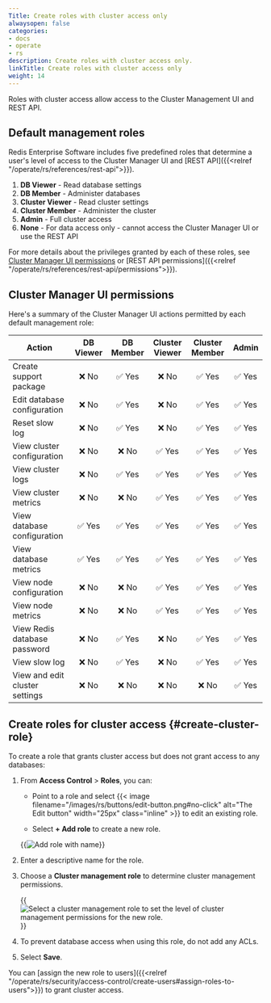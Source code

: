 ```yaml
---
Title: Create roles with cluster access only
alwaysopen: false
categories:
- docs
- operate
- rs
description: Create roles with cluster access only.
linkTitle: Create roles with cluster access only
weight: 14
---
```


Roles with cluster access allow access to the Cluster Management UI and REST API.

## Default management roles

Redis Enterprise Software includes five predefined roles that determine a user's level of access to the Cluster Manager UI and [REST API]({{<relref "/operate/rs/references/rest-api">}}).

1. **DB Viewer** - Read database settings
1. **DB Member** - Administer databases
1. **Cluster Viewer** - Read cluster settings
1. **Cluster Member** - Administer the cluster
1. **Admin** - Full cluster access
1. **None** - For data access only - cannot access the Cluster Manager UI or use the REST API

For more details about the privileges granted by each of these roles, see [Cluster Manager UI permissions](#cluster-manager-ui-permissions) or [REST API permissions]({{<relref "/operate/rs/references/rest-api/permissions">}}).

## Cluster Manager UI permissions

Here's a summary of the Cluster Manager UI actions permitted by each default management role:

| Action | DB Viewer | DB Member | Cluster Viewer | Cluster Member | Admin |
|--------|:---------:|:---------:|:--------------:|:-----------:|:------:|
| Create support package | <span title="Not allowed">&#x274c; No</span> | <span title="Allowed">&#x2705; Yes</span> | <span title="Not allowed">&#x274c; No</span> | <span title="Allowed">&#x2705; Yes</span> | <span title="Allowed">&#x2705; Yes</span> |
| Edit database configuration | <span title="Not allowed">&#x274c; No</span> | <span title="Allowed">&#x2705; Yes</span> | <span title="Not allowed">&#x274c; No</span> | <span title="Allowed">&#x2705; Yes</span> | <span title="Allowed">&#x2705; Yes</span> |
| Reset slow log | <span title="Not allowed">&#x274c; No</span> | <span title="Allowed">&#x2705; Yes</span> | <span title="Not allowed">&#x274c; No</span> | <span title="Allowed">&#x2705; Yes</span> | <span title="Allowed">&#x2705; Yes</span> |
| View cluster configuration | <span title="Not allowed">&#x274c; No</span> | <span title="Not allowed">&#x274c; No</span> | <span title="Allowed">&#x2705; Yes</span> | <span title="Allowed">&#x2705; Yes</span> | <span title="Allowed">&#x2705; Yes</span> |
| View cluster logs | <span title="Not allowed">&#x274c; No</span> | <span title="Allowed">&#x2705; Yes</span> | <span title="Allowed">&#x2705; Yes</span> | <span title="Allowed">&#x2705; Yes</span> | <span title="Allowed">&#x2705; Yes</span><br /> |
| View cluster metrics | <span title="Not allowed">&#x274c; No</span> | <span title="Not allowed">&#x274c; No</span> | <span title="Allowed">&#x2705; Yes</span> | <span title="Allowed">&#x2705; Yes</span> | <span title="Allowed">&#x2705; Yes</span> |
| View database configuration | <span title="Allowed">&#x2705; Yes</span> | <span title="Allowed">&#x2705; Yes</span> | <span title="Allowed">&#x2705; Yes</span> | <span title="Allowed">&#x2705; Yes</span> | <span title="Allowed">&#x2705; Yes</span> |
| View database metrics | <span title="Allowed">&#x2705; Yes</span> | <span title="Allowed">&#x2705; Yes</span> | <span title="Allowed">&#x2705; Yes</span> | <span title="Allowed">&#x2705; Yes</span> | <span title="Allowed">&#x2705; Yes</span> |
| View node configuration | <span title="Not allowed">&#x274c; No</span> | <span title="Not allowed">&#x274c; No</span> | <span title="Allowed">&#x2705; Yes</span> | <span title="Allowed">&#x2705; Yes</span> | <span title="Allowed">&#x2705; Yes</span> |
| View node metrics | <span title="Not allowed">&#x274c; No</span> | <span title="Not allowed">&#x274c; No</span> | <span title="Allowed">&#x2705; Yes</span> | <span title="Allowed">&#x2705; Yes</span> | <span title="Allowed">&#x2705; Yes</span> |
| View Redis database password | <span title="Not allowed">&#x274c; No</span> | <span title="Allowed">&#x2705; Yes</span> | <span title="Not allowed">&#x274c; No</span> | <span title="Allowed">&#x2705; Yes</span> | <span title="Allowed">&#x2705; Yes</span> |
| View slow log | <span title="Not allowed">&#x274c; No</span> | <span title="Allowed">&#x2705; Yes</span> | <span title="Not allowed">&#x274c; No</span> | <span title="Allowed">&#x2705; Yes</span> | <span title="Allowed">&#x2705; Yes</span> |
| View and edit cluster settings |<span title="Not allowed">&#x274c; No</span> | <span title="Not allowed">&#x274c; No</span> | <span title="Not allowed">&#x274c; No</span> | <span title="Not allowed">&#x274c; No</span> | <span title="Allowed">&#x2705; Yes</span> |

## Create roles for cluster access {#create-cluster-role}

To create a role that grants cluster access but does not grant access to any databases:

1. From **Access Control** > **Roles**, you can:

    - Point to a role and select {{< image filename="/images/rs/buttons/edit-button.png#no-click" alt="The Edit button" width="25px" class="inline" >}} to edit an existing role.

    - Select **+ Add role** to create a new role.

    {{<image filename="images/rs/access-control-role-panel.png" alt="Add role with name" >}}

1. Enter a descriptive name for the role.

1. Choose a **Cluster management role** to determine cluster management permissions.

    {{<image filename="images/rs/screenshots/access-control/rbac-create-role-cluster-only.png" alt="Select a cluster management role to set the level of cluster management permissions for the new role." >}}
    
1. To prevent database access when using this role, do not add any ACLs.

1. Select **Save**.

You can [assign the new role to users]({{<relref "/operate/rs/security/access-control/create-users#assign-roles-to-users">}}) to grant cluster access.
